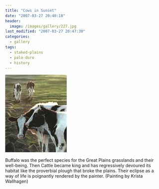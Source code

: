 ```yaml
---
title: "Cows in Sunset"
date: "2007-03-27 20:40:18"
header:
  image: /images/gallery/227.jpg
last_modified: "2007-03-27 20:47:30"
categories:
  - gallery
tags:
  - staked-plains
  - palo-duro
  - history  
---
```

![227](/images/gallery/227.jpg)

Buffalo was the perfect species for the Great Plains grasslands and their well-being. Then Cattle became king and has regressively devoured its habitat like the proverbial plough that broke the plains. Their eclipse as a way of life is poignantly rendered by the painter. (Painting by Krista Wallhagen)

